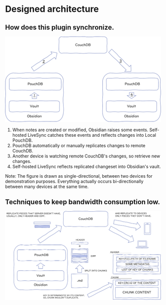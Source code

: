 # Designed architecture

## How does this plugin synchronize.

![Synchronization](../images/1.png)

1. When notes are created or modified, Obsidian raises some events. Self-hosted LiveSync catches these events and reflects changes into Local PouchDB.
2. PouchDB automatically or manually replicates changes to remote CouchDB.
3. Another device is watching remote CouchDB's changes, so retrieve new changes.
4. Self-hosted LiveSync reflects replicated changeset into Obsidian's vault.

Note: The figure is drawn as single-directional, between two devices for demonstration purposes. Everything actually occurs bi-directionally between many devices at the same time.

## Techniques to keep bandwidth consumption low.

![dedupe](../images/2.png)